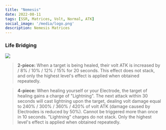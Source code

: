 ```yaml
---
title: "Nemesis"
date: 2022-08-11
tags: [SSR, Matrices, Volt, Normal, ATK]
social_image: '/media/logo.png'
description: Nemesis Matrices
---
```

### Life Bridging

![](https://i.postimg.cc/6qrPnJgk/Nemesis-m.png)

> **2-piece:** When a target is being healed, their volt ATK is increased by / 8% / 10% / 12% / 15% for 20 seconds. This effect does not stack, and only the highest level's effect is applied when obtained repeatedly.

> **4-piece:** When healing yourself or your Electrode, the target of healing gains a charge of "Lightning". The next attack within 30 seconds will cast lightning upon the target, dealing volt damage equal to 240% / 300% / 360% / 420% of volt ATK (damage caused by Electrodes is reduced by 50%). Cannot be triggered more than once in 10 seconds. "Lightning" charges do not stack. Only the highest level's effect is applied when obtained repeatedly.